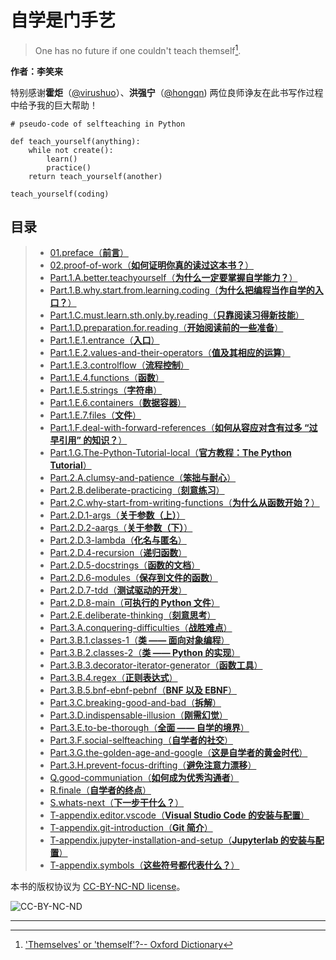 
# 自学是门手艺

> One has no future if one couldn't teach themself[^1].

**作者：李笑来**

特别感谢**霍炬**（[@virushuo](https://github.com/virushuo)）、**洪强宁**（[@hongqn](https://github.com/hongqn)) 两位良师诤友在此书写作过程中给予我的巨大帮助！

```python,ignore
# pseudo-code of selfteaching in Python

def teach_yourself(anything):
    while not create():
        learn()
        practice()
    return teach_yourself(another)

teach_yourself(coding)
```

## 目录

> - [01.preface（**前言**）](01.preface)
> - [02.proof-of-work（**如何证明你真的读过这本书？**）](02.proof-of-work)
> - [Part.1.A.better.teachyourself（**为什么一定要掌握自学能力？**）](Part.1.A.better.teachyourself)
> - [Part.1.B.why.start.from.learning.coding（**为什么把编程当作自学的入口？**）](Part.1.B.why.start.from.learning.coding)
> - [Part.1.C.must.learn.sth.only.by.reading（**只靠阅读习得新技能**）](Part.1.C.must.learn.sth.only.by.reading)
> - [Part.1.D.preparation.for.reading（**开始阅读前的一些准备**）](Part.1.D.preparation.for.reading)
> - [Part.1.E.1.entrance（**入口**）](Part.1.E.1.entrance)
> - [Part.1.E.2.values-and-their-operators（**值及其相应的运算**）](Part.1.E.2.values-and-their-operators)
> - [Part.1.E.3.controlflow（**流程控制**）](Part.1.E.3.controlflow)
> - [Part.1.E.4.functions（**函数**）](Part.1.E.4.functions)
> - [Part.1.E.5.strings（**字符串**）](Part.1.E.5.strings)
> - [Part.1.E.6.containers（**数据容器**）](Part.1.E.6.containers)
> - [Part.1.E.7.files（**文件**）](Part.1.E.7.files)
> - [Part.1.F.deal-with-forward-references（**如何从容应对含有过多 “过早引用” 的知识？**）](Part.1.F.deal-with-forward-references)
> - [Part.1.G.The-Python-Tutorial-local（**官方教程：The Python Tutorial**）](Part.1.G.The-Python-Tutorial-local)
> - [Part.2.A.clumsy-and-patience（**笨拙与耐心**）](Part.2.A.clumsy-and-patience)
> - [Part.2.B.deliberate-practicing（**刻意练习**）](Part.2.B.deliberate-practicing)
> - [Part.2.C.why-start-from-writing-functions（**为什么从函数开始？**）](Part.2.C.why-start-from-writing-functions)
> - [Part.2.D.1-args（**关于参数（上）**）](Part.2.D.1-args)
> - [Part.2.D.2-aargs（**关于参数（下）**）](Part.2.D.2-aargs)
> - [Part.2.D.3-lambda（**化名与匿名**）](Part.2.D.3-lambda)
> - [Part.2.D.4-recursion（**递归函数**）](Part.2.D.4-recursion)
> - [Part.2.D.5-docstrings（**函数的文档**）](Part.2.D.5-docstrings)
> - [Part.2.D.6-modules（**保存到文件的函数**）](Part.2.D.6-modules)
> - [Part.2.D.7-tdd（**测试驱动的开发**）](Part.2.D.7-tdd)
> - [Part.2.D.8-main（**可执行的 Python 文件**）](Part.2.D.8-main)
> - [Part.2.E.deliberate-thinking（**刻意思考**）](Part.2.E.deliberate-thinking)
> - [Part.3.A.conquering-difficulties（**战胜难点**）](Part.3.A.conquering-difficulties)
> - [Part.3.B.1.classes-1（**类 —— 面向对象编程**）](Part.3.B.1.classes-1)
> - [Part.3.B.2.classes-2（**类 —— Python 的实现**）](Part.3.B.2.classes-2)
> - [Part.3.B.3.decorator-iterator-generator（**函数工具**）](Part.3.B.3.decorator-iterator-generator)
> - [Part.3.B.4.regex（**正则表达式**）](Part.3.B.4.regex)
> - [Part.3.B.5.bnf-ebnf-pebnf（**BNF 以及 EBNF**）](Part.3.B.5.bnf-ebnf-pebnf)
> - [Part.3.C.breaking-good-and-bad（**拆解**）](Part.3.C.breaking-good-and-bad)
> - [Part.3.D.indispensable-illusion（**刚需幻觉**）](Part.3.D.indispensable-illusion)
> - [Part.3.E.to-be-thorough（**全面 —— 自学的境界**）](Part.3.E.to-be-thorough)
> - [Part.3.F.social-selfteaching（**自学者的社交**）](Part.3.F.social-selfteaching)
> - [Part.3.G.the-golden-age-and-google（**这是自学者的黄金时代**）](Part.3.G.the-golden-age-and-google)
> - [Part.3.H.prevent-focus-drifting（**避免注意力漂移**）](Part.3.H.prevent-focus-drifting)
> - [Q.good-communiation（**如何成为优秀沟通者**）](Q.good-communiation)
> - [R.finale（**自学者的终点**）](R.finale)
> - [S.whats-next（**下一步干什么？**）](S.whats-next)
> - [T-appendix.editor.vscode（**Visual Studio Code 的安装与配置**）](T-appendix.editor.vscode)
> - [T-appendix.git-introduction（**Git 简介**）](T-appendix.git-introduction)
> - [T-appendix.jupyter-installation-and-setup（**Jupyterlab 的安装与配置**）](T-appendix.jupyter-installation-and-setup)
> - [T-appendix.symbols（**这些符号都代表什么？**）](T-appendix.symbols)

本书的版权协议为 [CC-BY-NC-ND license](https://creativecommons.org/licenses/by-nc-nd/3.0/deed.zh)。

![CC-BY-NC-ND](https://raw.githubusercontent.com/selfteaching/the-craft-of-selfteaching/master/images/CC-BY-NC-ND.png?raw=true)

---

[^1]: ['Themselves' or 'themself'?-- Oxford Dictionary](https://en.oxforddictionaries.com/usage/themselves-or-themself)
